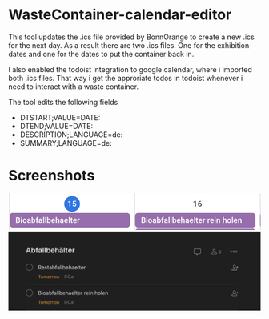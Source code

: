 # WasteContainer-calendar-editor
This tool updates the .ics file provided by BonnOrange to create a new .ics for the next day.
As a result there are two .ics files. One for the exhibition dates and one for the dates to put the container back in.

I also enabled the todoist integration to google calendar, where i imported both .ics files. 
That way i get the approriate todos in todoist whenever i need to interact with a waste container.

The tool edits the following fields
* DTSTART;VALUE=DATE:<time> 
* DTEND;VALUE=DATE:<time>
* DESCRIPTION;LANGUAGE=de:<Description>
* SUMMARY;LANGUAGE=de:<Summary>

# Screenshots
![Google Calendar](gcal_screenshot.png "Google Calendar screenshot")
![Todoist](todoist_screenshot.png "Todoist screenshot")

